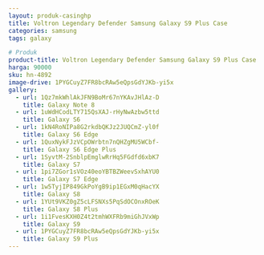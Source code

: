 ```yaml
---
layout: produk-casinghp
title: Voltron Legendary Defender Samsung Galaxy S9 Plus Case
categories: samsung
tags: galaxy

# Produk
product-title: Voltron Legendary Defender Samsung Galaxy S9 Plus Case
harga: 90000
sku: hn-4892
image-drive: 1PYGCuyZ7FR8bcRAw5eQpsGdYJKb-yi5x
gallery:
  - url: 1Qz7mkWhlAkJFN9BoMr67nYKAvJHlAz-D
    title: Galaxy Note 8
  - url: 1uWdHCodLTY715QsXAJ-rHyNwAzbw5ttd
    title: Galaxy S6
  - url: 1kN4RoNIPa8G2rkdbQKJz2JUQCmZ-yl0f
    title: Galaxy S6 Edge
  - url: 1QuxNykFJzVCpOWrbtn7nQHZgMU5WCbf-
    title: Galaxy S6 Edge Plus
  - url: 1SyvtM-2SnblpEmglwRrHq5FGdfd6xbK7
    title: Galaxy S7
  - url: 1pi7ZGor1sVOz40eoYBTBZWeevSxhAYU0
    title: Galaxy S7 Edge
  - url: 1w5TyjIP849GkPoYgB9ip1EGxM0qHacYX
    title: Galaxy S8
  - url: 1YUt9VKZ0gZ5cLFSNXs5PqSdOCOnxROeK
    title: Galaxy S8 Plus
  - url: 1i1FvesKXH0Z4t2tmhWXFRb9miGhJVxWp
    title: Galaxy S9
  - url: 1PYGCuyZ7FR8bcRAw5eQpsGdYJKb-yi5x
    title: Galaxy S9 Plus
---
```

